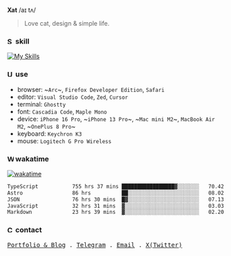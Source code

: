 **Xat** /aɪ tʌ/

> Love cat, design & simple life.

### <img src="https://github.com/withxat/withxat/blob/main/MCSVG/code_line.svg?raw=true" alt="Skills" height="15px" width="15px" /> skill

[![My Skills](https://skillicons.dev/icons?i=figma,rust,ts,react,nextjs,vue,vite,nuxtjs,astro,tailwind&perline=10)](https://skillicons.dev)

### <img src="https://github.com/withxat/withxat/blob/main/MCSVG/device_line.svg?raw=true" alt="Use" height="15px" width="15px" /> use

- browser: ~`Arc`~, `Firefox Developer Edition`, `Safari`
- editor: `Visual Studio Code`, `Zed`, `Cursor`
- terminal: `Ghostty`
- font: `Cascadia Code`, `Maple Mono`
- device: `iPhone 16 Pro`, ~`iPhone 13 Pro`~, ~`Mac mini M2`~, `MacBook Air M2`, ~`OnePlus 8 Pro`~
- keyboard: `Keychron K3`
- mouse: `Logitech G Pro Wireless`

### <img src="https://github.com/withxat/withxat/blob/main/MCSVG/chart_bar_line.svg?raw=true" alt="WakaTime" height="15px" width="15px" /> wakatime 

[![wakatime](https://wakatime.com/badge/user/9663a00b-d845-4c8a-b13c-38d20391dbac.svg)](https://wakatime.com/@9663a00b-d845-4c8a-b13c-38d20391dbac)

<!--START_SECTION:waka-->

```txt
TypeScript           755 hrs 37 mins █████████████████▓░░░░░░░   70.42 %
Astro                86 hrs          ██░░░░░░░░░░░░░░░░░░░░░░░   08.02 %
JSON                 76 hrs 30 mins  █▓░░░░░░░░░░░░░░░░░░░░░░░   07.13 %
JavaScript           32 hrs 31 mins  ▓░░░░░░░░░░░░░░░░░░░░░░░░   03.03 %
Markdown             23 hrs 39 mins  ▓░░░░░░░░░░░░░░░░░░░░░░░░   02.20 %
```

<!--END_SECTION:waka-->

### <img src="https://github.com/withxat/withxat/blob/main/MCSVG/chat_2_line.svg?raw=true" alt="Contact" height="15px" width="15px" /> contact

<samp>
  <a href="https://xat.sh">Portfolio & Blog</a> .
  <a href="https://t.me/withxat">Telegram</a> .
  <a href="mailto:i@xat.sh">Email</a> .
  <a href="https://x.com/withxat">X(Twitter)</a>
</samp>
